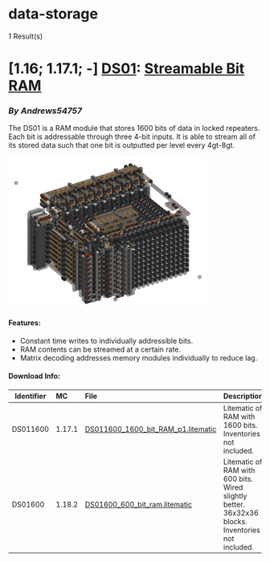 # data-storage
1 Result(s)

# [1.16; 1.17.1; -] [DS01](DS01%20Streamable%20Bit%20RAM): [Streamable Bit RAM](DS01%20Streamable%20Bit%20RAM/DS01_Streamable_Bit_RAM.pdf)
### *By Andrews54757*

The DS01 is a RAM module that stores 1600 bits of data in locked repeaters. Each bit is addressable through three 4-bit inputs. It is able to stream all of its stored data such that one bit is outputted per level every 4gt-8gt.

<img src="DS01%20Streamable%20Bit%20RAM/sram.png?raw=1" height="300px">

#### Features:
- Constant time writes to individually addressible bits.
- RAM contents can be streamed at a certain rate.
- Matrix decoding addresses memory modules individually to reduce lag.

#### Download Info:
|Identifier   | MC       | File                                                                                                           | Description                                                                                         | SHA256                                                              |
|------------ |:-------- |:-------------------------------------------------------------------------------------------------------------- |:--------------------------------------------------------------------------------------------------- |:--------------------------------------------------------------------|
|DS011600     | 1.17.1   | [DS011600_1600_bit_RAM_p1.litematic](DS01%20Streamable%20Bit%20RAM/DS011600_1600_bit_RAM_p1.litematic?raw=1)   | Litematic of RAM with 1600 bits. Inventories not included.                                          | `ee8f81873c022cc98e9fd9518b306471588b0995a7a9e9378618fb7129d18e47`  |
|DS01600      | 1.18.2   | [DS01600_600_bit_ram.litematic](DS01%20Streamable%20Bit%20RAM/DS01600_600_bit_ram.litematic?raw=1)             | Litematic of RAM with 600 bits. Wired slightly better. 36x32x36 blocks. Inventories not included.   | `e1afd8c91b2a562c37dc2deb0bc30eb1c603d44ae151b476f46025feffe0a521`  |
